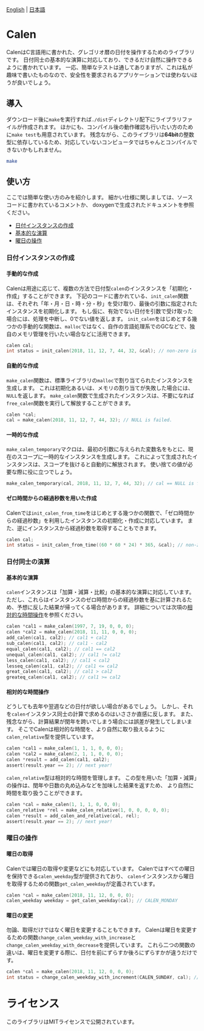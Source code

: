 [English](README.md) | [日本語](README.ja.md)

# Calen

CalenはC言語用に書かれた、グレゴリオ暦の日付を操作するためのライブラリです。
日付同士の基本的な演算に対応しており、できるだけ自然に操作できるように書かれています。
一応、簡単なテストは通してありますが、これは私が趣味で書いたものなので、安全性を要求されるアプリケーションでは使わないほうが良いでしょう。

## 導入

ダウンロード後に`make`を実行すれば`./dist`ディレクトリ配下にライブラリファイルが作成されます。
ほかにも、コンパイル後の動作確認も行いたい方のために`make test`も用意されています。
残念ながら、このライブラリは**64bit**の整数型に依存しているため、対応していないコンピュータではちゃんとコンパイルできないかもしれません。

```bash
make
```

## 使い方

ここでは簡単な使い方のみを紹介します。
細かい仕様に関しましては、ソースコードに書かれているコメントか、
doxygenで生成されたドキュメントを参照ください。

* [日付インスタンスの作成](#-2)
* [基本的な演算](#-7)
* [曜日の操作]()

### 日付インスタンスの作成

#### 手動的な作成

Calenは用途に応じて、複数の方法で日付型`calen`のインスタンスを「初期化・作成」することができます。
下記のコードに書かれている、`init_calen`関数は、それぞれ「年・月・日・時・分・秒」を受け取り、最後の引数に指定されたインスタンスを初期化します。
もし仮に、有効でない日付を引数で受け取った場合には、処理を中断し、0でない値を返します。
`init_calen`をはじめとする幾つかの手動的な関数は、`malloc`ではなく、自作の言語処理系でのGCなどで、独自のメモリ管理を行いたい場合などに活用できます。

```c
calen cal;
int status = init_calen(2018, 11, 12, 7, 44, 32, &cal); // non-zero is failed.
```

#### 自動的な作成

`make_calen`関数は、標準ライブラリの`malloc`で割り当てられたインスタンスを生成します。
これは初期化あるいは、メモリの割り当てが失敗した場合には、`NULL`を返します。
`make_calen`関数で生成されたインスタンスは、不要になれば  `free_calen`関数を実行して解放することができます。

```c
calen *cal;
cal = make_calen(2018, 11, 12, 7, 44, 32); // NULL is failed.
```

#### 一時的な作成

`make_calen_temporary`マクロは、最初の引数に与えられた変数名をもとに、現在のスコープに一時的なインスタンスを生成します。
これによって生成されたインスタンスは、スコープを抜けると自動的に解放されます。
使い捨ての値が必要な際に役に立つでしょう。

```c
make_calen_temporary(cal, 2018, 11, 12, 7, 44, 32); // cal == NULL is failed.
```

#### ゼロ時間からの経過秒数を用いた作成

Calenでは`init_calen_from_time`をはじめとする幾つかの関数で、「ゼロ時間からの経過秒数」を利用したインスタンスの初期化・作成に対応しています。
また、逆にインスタンスから経過秒数を取得することもできます。

```c
calen cal;
int status = init_calen_from_time((60 * 60 * 24) * 365, &cal); // non-zero is failed.
```

### 日付同士の演算

#### 基本的な演算

`calen`インスタンスは「加算・減算・比較」の基本的な演算に対応しています。
ただし、これらはインスタンスのゼロ時間からの経過秒数を基に計算されるため、予想に反した結果が帰ってくる場合があります。
詳細については次項の[相対的な時間操作]()を参照ください。

```c
calen *cal1 = make_calen(1997, 7, 19, 0, 0, 0);
calen *cal2 = make_calen(2018, 11, 11, 0, 0, 0);
add_calen(cal1, cal2); // cal1 + cal2
sub_calen(cal1, cal2); // cal1 - cal2
equal_calen(cal1, cal2); // cal1 == cal2
unequal_calen(cal1, cal2); // cal1 != cal2
less_calen(cal1, cal2); // cal1 < cal2
lesseq_calen(cal1, cal2); // cal1 <= cal2
great_calen(cal1, cal2); // cal1 > cal2
greateq_calen(cal1, cal2); // cal1 >= cal2
```

#### 相対的な時間操作

どうしても去年や翌週などの日付が欲しい場合があるでしょう。
しかし、それを`calen`インスタンス同士の計算で求めるのはいささか直感に反します。
また、残念ながら、計算結果が閏年を跨いでしまう場合には誤差が発生してしまいます。
そこでCalenは相対的な時間を、より自然に取り扱えるように`calen_relative`型を提供しています。

```c
calen *cal1 = make_calen(1, 1, 1, 0, 0, 0);
calen *cal2 = make_calen(2, 1, 1, 0, 0, 0);
calen *result = add_calen(cal1, cal2);
assert(result.year == 2); // next year!
```

`calen_relative`型は相対的な時間を管理します。
この型を用いた「加算・減算」の操作は、閏年や日数の丸め込みなどを加味した結果を返すため、
より自然に時間を取り扱うことができます。

```c
calen *cal = make_calen(1, 1, 1, 0, 0, 0);
calen_relative *rel = make_calen_relative(1, 0, 0, 0, 0, 0);
calen *result = add_calen_and_relative(cal, rel);
assert(result.year == 2); // next year!
```

### 曜日の操作

#### 曜日の取得

Calenでは曜日の取得や変更などにも対応しています。
Calenではすべての曜日を保持できる`calen_weekday`型が提供されており、
`calen`インスタンスから曜日を取得するための関数`get_calen_weekday`が定義されています。

```c
calen *cal = make_calen(2018, 11, 12, 0, 0, 0);
calen_weekday weekday = get_calen_weekday(cal); // CALEN_MONDAY
```

#### 曜日の変更

勿論、取得だけではなく曜日を変更することもできます。
Calenは曜日を変更するための関数`change_calen_weekday_with_increase`と`change_calen_weekday_with_decrease`を提供しています。
これら二つの関数の違いは、曜日を変更する際に、日付を前にずらすか後ろにずらすかが違うだけです。

```c
calen *cal = make_calen(2018, 11, 12, 0, 0, 0);
int status = change_calen_weekday_with_increment(CALEN_SUNDAY, cal); // non-zero is failed.
```

# ライセンス 

このライブラリはMITライセンスで公開されています。
